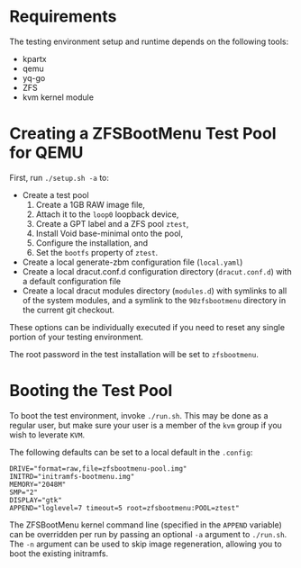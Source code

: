 # Requirements

The testing environment setup and runtime depends on the following tools:

* kpartx
* qemu
* yq-go
* ZFS
* kvm kernel module

# Creating a ZFSBootMenu Test Pool for QEMU

First, run `./setup.sh -a` to:

* Create a test pool
  1. Create a 1GB RAW image file,
  2. Attach it to the `loop0` loopback device,
  3. Create a GPT label and a ZFS pool `ztest`,
  4. Install Void base-minimal onto the pool,
  5. Configure the installation, and
  6. Set the `bootfs` property of `ztest`.
* Create a local generate-zbm configuration file (`local.yaml`)
* Create a local dracut.conf.d configuration directory (`dracut.conf.d`) with a
  default configuration file
* Create a local dracut modules directory (`modules.d`) with symlinks to all of
  the system modules, and a symlink to the `90zfsbootmenu` directory in the
  current git checkout.

These options can be individually executed if you need to reset any single
portion of your testing environment.

The root password in the test installation will be set to `zfsbootmenu`.

# Booting the Test Pool

To boot the test environment, invoke `./run.sh`. This may be done as a regular
user, but make sure your user is a member of the `kvm` group if you wish to
leverate `KVM`.

The following defaults can be set to a local default in the `.config`:

```
DRIVE="format=raw,file=zfsbootmenu-pool.img"
INITRD="initramfs-bootmenu.img"
MEMORY="2048M"
SMP="2"
DISPLAY="gtk"
APPEND="loglevel=7 timeout=5 root=zfsbootmenu:POOL=ztest"
```

The ZFSBootMenu kernel command line (specified in the `APPEND` variable) can be
overridden per run by passing an optional `-a` argument to `./run.sh`. The `-n`
argument can be used to skip image regeneration, allowing you to boot the
existing initramfs.
